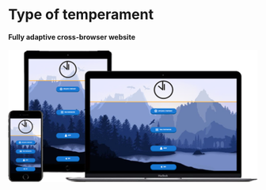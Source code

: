 # Type of temperament
#### Fully adaptive cross-browser website

[![T-of-t](img/Portfolio-8.png)](https://ovsyankinvi.github.io/007_01_Type-of-temperament/)